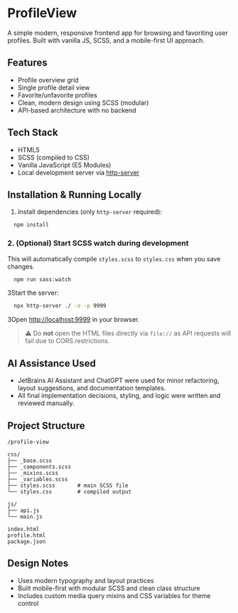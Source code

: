 # ProfileView

A simple modern, responsive frontend app for browsing and favoriting user profiles. Built with vanilla JS, SCSS, and a mobile-first UI approach.

## Features
- Profile overview grid
- Single profile detail view
- Favorite/unfavorite profiles
- Clean, modern design using SCSS (modular)
- API-based architecture with no backend

## Tech Stack
- HTML5
- SCSS (compiled to CSS)
- Vanilla JavaScript (ES Modules)
- Local development server via [http-server](https://www.npmjs.com/package/http-server) 

## Installation & Running Locally

1. Install dependencies (only `http-server` required):
```bash
  npm install
```
### 2. (Optional) Start SCSS watch during development
This will automatically compile `styles.scss` to `styles.css` when you save changes.

```bash
  npm run sass:watch
```

3Start the server:
```bash
  npx http-server ./ -o -p 9999
```

3Open [http://localhost:9999](http://localhost:9999) in your browser.

> ⚠️ Do **not** open the HTML files directly via `file://` as API requests will fail due to CORS restrictions.

## AI Assistance Used
- JetBrains AI Assistant and ChatGPT were used for minor refactoring, layout suggestions, and documentation templates.
- All final implementation decisions, styling, and logic were written and reviewed manually.

## Project Structure
```
/profile-view

css/
├── _base.scss
├── _components.scss
├── _mixins.scss
├── _variables.scss
├── styles.scss       # main SCSS file
└── styles.css        # compiled output

js/
├── api.js
└── main.js

index.html
profile.html
package.json
```
## Design Notes
- Uses modern typography and layout practices
- Built mobile-first with modular SCSS and clean class structure
- Includes custom media query mixins and CSS variables for theme control